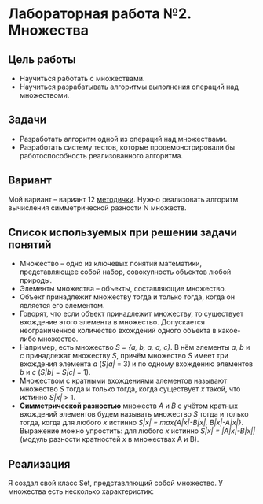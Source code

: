 # Лабораторная работа №2. Множества
## Цель работы
- Научиться работать с множествами.
- Научиться разрабатывать алгоритмы выполнения операций над множествоми.
## Задачи
- Разработать алгоритм одной из операций над множествами.
- Разработать систему тестов, которые продемонстрировали бы работоспособность реализованного алгоритма.
## Вариант
Мой вариант – вариант 12 [методички](https://drive.google.com/drive/folders/1_xy849HXgTDetxSMlFd0KikTBo8-xalN). Нужно реализовать алгоритм вычисления симметрической разности N множеств.
## Список используемых при решении задачи понятий
- Множество – одно из ключевых понятий математики, представляющее собой набор, совокупность объектов любой природы.
- Элементы множества – объекты, составляющие множество.
- Объект принадлежит множеству тогда и только тогда, когда он является его элементом.
- Говорят, что если объект принадлежит множеству, то существует вхождение этого элемента в множество. Допускается неограниченное количество вхождений
одного объекта в какое-либо множество.
- Например, есть множество _S = {a, b, a, a, c}_. В нём элементы _a_, _b_ и _c_ принадлежат множеству _S_, причём множество _S_ имеет три вхождения элемента _a_ (_S|a|_ = 3) и по одному вхождению элементов _b_ и _c_ (_S|b|_ = _S|c|_ = 1).
- Множеством с кратными вхождениями элементов называют множество _S_ тогда и только тогда, когда существует _x_ такой, что истинно _S|x|_ > 1.
- __Симметрической разностью__ множеств _A_ и _B_ с учётом кратных вхождений элементов будем называть множество _S_ тогда и только тогда, когда для любого _x_ истинно _S|x| = max{A|x|-B|x|, B|x|-A|x|}_. Выражение можно упростить: для любого _x_ истинно _S|x| = |A|x|-B|x||_ (модуль разности кратностей _x_ в множествах A и B).
## Реализация
Я создал свой класс Set, представляющий собой множество. У множества есть несколько характеристик:
